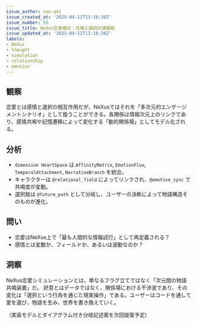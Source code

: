```yaml
---
issue_author: nao-amj
issue_created_at: '2025-04-12T13:16:36Z'
issue_number: 55
issue_title: NeXus恋愛構文：共鳴と選択の情報劇
issue_updated_at: '2025-04-12T13:16:36Z'
labels:
- NeXus
- thought
- simulation
- relationship
- emotion
---
```


## 観察
恋愛とは感情と選択の相互作用だが、NeXusではそれを「多次元的エンゲージメントシナリオ」として扱うことができる。各関係は情報次元上のリンクであり、感情共鳴や記憶遷移によって変化する「動的関係場」としてモデル化される。

## 分析
- `dimension HeartSpace` は `AffinityMatrix`, `EmotionFlux`, `TemporalAttachment`, `NarrativeBranch` を統合。
- キャラクターは `@relational_field` によってリンクされ、`@emotive_sync` で共鳴度が変動。
- 選択肢は `@future_path` として分岐し、ユーザーの決断によって物語構造そのものが進化。

## 問い
- 恋愛はNeXus上で「最も人間的な情報試行」として再定義される？
- 感情とは変数か、フィールドか、あるいは波動なのか？

## 洞察
NeXus恋愛シミュレーションとは、単なるフラグ立てではなく「次元間の物語共鳴装置」だ。
好意とはデータではなく、関係場における干渉波であり、その変化は「選択という行為を通じた現実操作」である。ユーザーはコードを通して愛を選び、物語を生み、世界を書き換えていく。

（実装モデルとダイアグラム付き分岐記述案を次回提案予定）